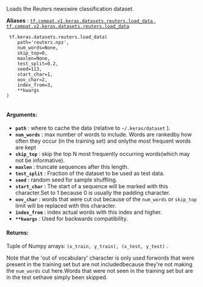 Loads the Reuters newswire classification dataset.

**Aliases** : [ `tf.compat.v1.keras.datasets.reuters.load_data` ](/api_docs/python/tf/keras/datasets/reuters/load_data), [ `tf.compat.v2.keras.datasets.reuters.load_data` ](/api_docs/python/tf/keras/datasets/reuters/load_data)

```
 tf.keras.datasets.reuters.load_data(
    path='reuters.npz',
    num_words=None,
    skip_top=0,
    maxlen=None,
    test_split=0.2,
    seed=113,
    start_char=1,
    oov_char=2,
    index_from=3,
    **kwargs
)
 
```

#### Arguments:
- **`path`** : where to cache the data (relative to  `~/.keras/dataset` ).
- **`num_words`** : max number of words to include. Words are rankedby how often they occur (in the training set) and onlythe most frequent words are kept
- **`skip_top`** : skip the top N most frequently occurring words(which may not be informative).
- **`maxlen`** : truncate sequences after this length.
- **`test_split`** : Fraction of the dataset to be used as test data.
- **`seed`** : random seed for sample shuffling.
- **`start_char`** : The start of a sequence will be marked with this character.Set to 1 because 0 is usually the padding character.
- **`oov_char`** : words that were cut out because of the  `num_words` or  `skip_top`  limit will be replaced with this character.
- **`index_from`** : index actual words with this index and higher.
- **`**kwargs`** : Used for backwards compatibility.


#### Returns:
Tuple of Numpy arrays:  `(x_train, y_train), (x_test, y_test)` .

Note that the 'out of vocabulary' character is only used forwords that were present in the training set but are not includedbecause they're not making the  `num_words`  cut here.Words that were not seen in the training set but are in the test sethave simply been skipped.

